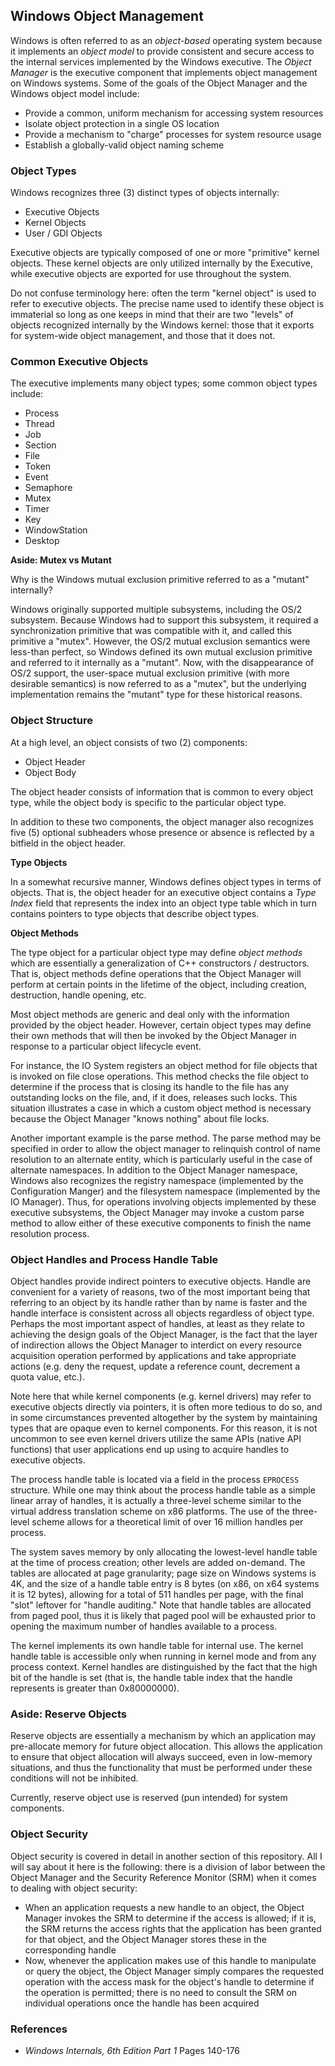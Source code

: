 ## Windows Object Management

Windows is often referred to as an _object-based_ operating system because it implements an _object model_ to provide consistent and secure access to the internal services implemented by the Windows executive. The _Object Manager_ is the executive component that implements object management on Windows systems. Some of the goals of the Object Manager and the Windows object model include:

- Provide a common, uniform mechanism for accessing system resources
- Isolate object protection in a single OS location
- Provide a mechanism to "charge" processes for system resource usage
- Establish a globally-valid object naming scheme

### Object Types

Windows recognizes three (3) distinct types of objects internally:

- Executive Objects
- Kernel Objects
- User / GDI Objects

Executive objects are typically composed of one or more "primitive" kernel objects. These kernel objects are only utilized internally by the Executive, while executive objects are exported for use throughout the system.

Do not confuse terminology here: often the term "kernel object" is used to refer to executive objects. The precise name used to identify these object is immaterial so long as one keeps in mind that their are two "levels" of objects recognized internally by the Windows kernel: those that it exports for system-wide object management, and those that it does not.

### Common Executive Objects

The executive implements many object types; some common object types include:

- Process
- Thread
- Job
- Section
- File
- Token
- Event
- Semaphore
- Mutex
- Timer
- Key
- WindowStation
- Desktop

**Aside: Mutex vs Mutant**

Why is the Windows mutual exclusion primitive referred to as a "mutant" internally?

Windows originally supported multiple subsystems, including the OS/2 subsystem. Because Windows had to support this subsystem, it required a synchronization primitive that was compatible with it, and called this primitive a "mutex". However, the OS/2 mutual exclusion semantics were less-than perfect, so Windows defined its own mutual exclusion primitive and referred to it internally as a "mutant". Now, with the disappearance of OS/2 support, the user-space mutual exclusion primitive (with more desirable semantics) is now referred to as a "mutex", but the underlying implementation remains the "mutant" type for these historical reasons.

### Object Structure

At a high level, an object consists of two (2) components:

- Object Header
- Object Body

The object header consists of information that is common to every object type, while the object body is specific to the particular object type.

In addition to these two components, the object manager also recognizes five (5) optional subheaders whose presence or absence is reflected by a bitfield in the object header.

**Type Objects**

In a somewhat recursive manner, Windows defines object types in terms of objects. That is, the object header for an executive object contains a _Type Index_ field that represents the index into an object type table which in turn contains pointers to type objects that describe object types.

**Object Methods**

The type object for a particular object type may define _object methods_ which are essentially a generalization of C++ constructors / destructors. That is, object methods define operations that the Object Manager will perform at certain points in the lifetime of the object, including creation, destruction, handle opening, etc.

Most object methods are generic and deal only with the information provided by the object header. However, certain object types may define their own methods that will then be invoked by the Object Manager in response to a particular object lifecycle event.

For instance, the IO System registers an object method for file objects that is invoked on file close operations. This method checks the file object to determine if the process that is closing its handle to the file has any outstanding locks on the file, and, if it does, releases such locks. This situation illustrates a case in which a custom object method is necessary because the Object Manager "knows nothing" about file locks.

Another important example is the parse method. The parse method may be specified in order to allow the object manager to relinquish control of name resolution to an alternate entity, which is particularly useful in the case of alternate namespaces. In addition to the Object Manager namespace, Windows also recognizes the registry namespace (implemented by the Configuration Manger) and the filesystem namespace (implemented by the IO Manager). Thus, for operations involving objects implemented by these executive subsystems, the Object Manager may invoke a custom parse method to allow either of these executive components to finish the name resolution process.

### Object Handles and Process Handle Table

Object handles provide indirect pointers to executive objects. Handle are convenient for a variety of reasons, two of the most important being that referring to an object by its handle rather than by name is faster and the handle interface is consistent across all objects regardless of object type. Perhaps the most important aspect of handles, at least as they relate to achieving the design goals of the Object Manager, is the fact that the layer of indirection allows the Object Manager to interdict on every resource acquisition operation performed by applications and take appropriate actions (e.g. deny the request, update a reference count, decrement a quota value, etc.).

Note here that while kernel components (e.g. kernel drivers) may refer to executive objects directly via pointers, it is often more tedious to do so, and in some circumstances prevented altogether by the system by maintaining types that are opaque even to kernel components. For this reason, it is not uncommon to see even kernel drivers utilize the same APIs (native API functions) that user applications end up using to acquire handles to executive objects.

The process handle table is located via a field in the process `EPROCESS` structure. While one may think about the process handle table as a simple linear array of handles, it is actually a three-level scheme similar to the virtual address translation scheme on x86 platforms. The use of the three-level scheme allows for a theoretical limit of over 16 million handles per process.

The system saves memory by only allocating the lowest-level handle table at the time of process creation; other levels are added on-demand. The tables are allocated at page granularity; page size on Windows systems is 4K, and the size of a handle table entry is 8 bytes (on x86, on x64 systems it is 12 bytes), allowing for a total of 511 handles per page, with the final "slot" leftover for "handle auditing." Note that handle tables are allocated from paged pool, thus it is likely that paged pool will be exhausted prior to opening the maximum number of handles available to a process.

The kernel implements its own handle table for internal use. The kernel handle table is accessible only when running in kernel mode and from any process context. Kernel handles are distinguished by the fact that the high bit of the handle is set (that is, the handle table index that the handle represents is greater than 0x80000000).

### Aside: Reserve Objects

Reserve objects are essentially a mechanism by which an application may pre-allocate memory for future object allocation. This allows the application to ensure that object allocation will always succeed, even in low-memory situations, and thus the functionality that must be performed under these conditions will not be inhibited.

Currently, reserve object use is reserved (pun intended) for system components.

### Object Security

Object security is covered in detail in another section of this repository. All I will say about it here is the following: there is a division of labor between the Object Manager and the Security Reference Monitor (SRM) when it comes to dealing with object security:

- When an application requests a new handle to an object, the Object Manager invokes the SRM to determine if the access is allowed; if it is, the SRM returns the access rights that the application has been granted for that object, and the Object Manager stores these in the corresponding handle
- Now, whenever the application makes use of this handle to manipulate or query the object, the Object Manager simply compares the requested operation with the access mask for the object's handle to determine if the operation is permitted; there is no need to consult the SRM on individual operations once the handle has been acquired

### References

- _Windows Internals, 6th Edition Part 1_ Pages 140-176